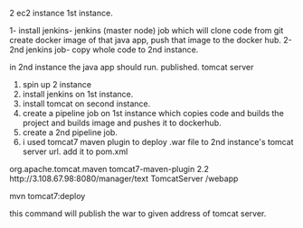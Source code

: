 2 ec2 instance
1st instance.

1- install jenkins- jenkins (master node) job which will clone code from git create docker image of that java app, push that image to the docker hub.
2- 2nd jenkins job- copy whole code to 2nd instance.

in 2nd instance the java app should run. published.
tomcat server




1. spin  up 2 instance
2. install jenkins on 1st instance.
3. install tomcat on second instance.
4. create a pipeline job on 1st instance which copies code and builds the project and builds image and pushes it to dockerhub.
5. create a 2nd pipeline job.
6. i used tomcat7 maven plugin to deploy .war file to 2nd instance's tomcat server url. add it to pom.xml



<plugin>
    <groupId>org.apache.tomcat.maven</groupId>
    <artifactId>tomcat7-maven-plugin</artifactId>
    <version>2.2</version>
    <configuration>
        <url>http://3.108.67.98:8080/manager/text</url>
        <server>TomcatServer</server>
        <path>/webapp</path>
    </configuration>
</plugin>


mvn tomcat7:deploy

this command will publish the war to given address of tomcat server.

